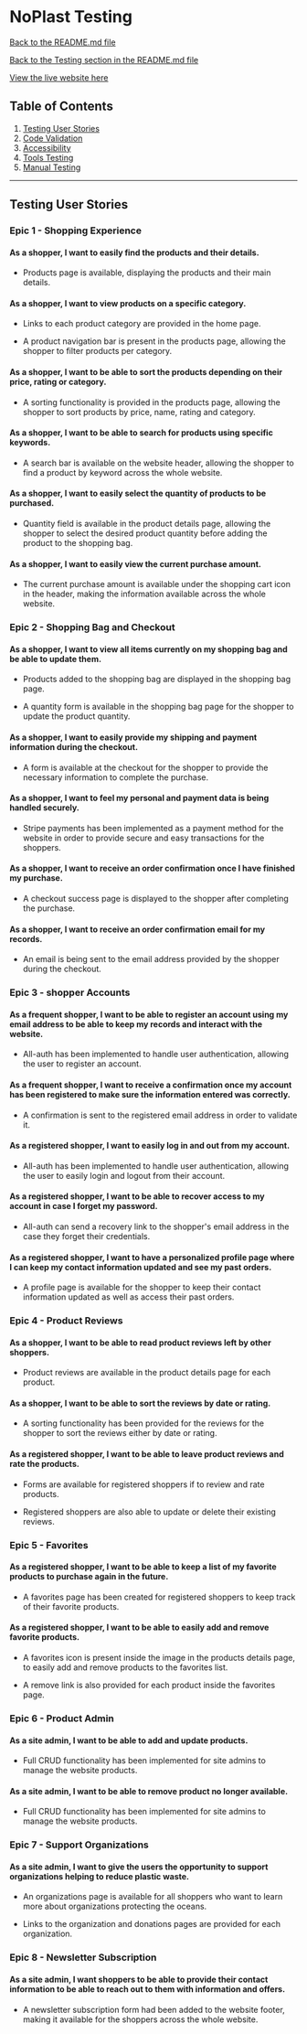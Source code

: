 # NoPlast Testing

[Back to the README.md file](https://github.com/josswe26/noplast#noplast)  

[Back to the Testing section in the README.md file](https://github.com/josswe26/noplast#testing)

[View the live website here](https://noplast.herokuapp.com/)  

## Table of Contents

1. [Testing User Stories](#testing-user-stories)
2. [Code Validation](#code-validation)
3. [Accessibility](#accessibility)
4. [Tools Testing](#tools-testing)
5. [Manual Testing](#manual-testing)

***


## Testing User Stories


### Epic 1 - Shopping Experience


#### As a shopper, I want to easily find the products and their details.

* Products page is available, displaying the products and their main details.


#### As a shopper, I want to view products on a specific category.

* Links to each product category are provided in the home page.

* A product navigation bar is present in the products page, allowing the shopper to filter products per category.


#### As a shopper, I want to be able to sort the products depending on their price, rating or category.
* A sorting functionality is provided in the products page, allowing the shopper to sort products by price, name, rating and category.


#### As a shopper, I want to be able to search for products using specific keywords.

* A search bar is available on the website header, allowing the shopper to find a product by keyword across the whole website.


#### As a shopper, I want to easily select the quantity of products to be purchased.

* Quantity field is available in the product details page, allowing the shopper to select the desired product quantity before adding the product to the shopping bag.


#### As a shopper, I want to easily view the current purchase amount.

* The current purchase amount is available under the shopping cart icon in the header, making the information available across the whole website.


### Epic 2 - Shopping Bag and Checkout


#### As a shopper, I want to view all items currently on my shopping bag and be able to update them.
* Products added to the shopping bag are displayed in the shopping bag page.

* A quantity form is available in the shopping bag page for the shopper to update the product quantity.


#### As a shopper, I want to easily provide my shipping and payment information during the checkout.

* A form is available at the checkout for the shopper to provide the necessary information to complete the purchase.


#### As a shopper, I want to feel my personal and payment data is being handled securely.

* Stripe payments has been implemented as a payment method for the website in order to provide secure and easy transactions for the shoppers.


#### As a shopper, I want to receive an order confirmation once I have finished my purchase.

* A checkout success page is displayed to the shopper after completing the purchase.


#### As a shopper, I want to receive an order confirmation email for my records.

* An email is being sent to the email address provided by the shopper during the checkout.


### Epic 3 - shopper Accounts


#### As a frequent shopper, I want to be able to register an account using my email address to be able to keep my records and interact with the website.

* All-auth has been implemented to handle user authentication, allowing the user to register an account.


#### As a frequent shopper, I want to receive a confirmation once my account has been registered to make sure the information entered was correctly.

* A confirmation is sent to the registered email address in order to validate it.


#### As a registered shopper, I want to easily log in and out from my account.

* All-auth has been implemented to handle user authentication, allowing the user to easily login and logout from their account.


#### As a registered shopper, I want to be able to recover access to my account in case I forget my password.

* All-auth can send a recovery link to the shopper's email address in the case they forget their credentials.


#### As a registered shopper, I want to have a personalized profile page where I can keep my contact information updated and see my past orders.

* A profile page is available for the shopper to keep their contact information updated as well as access their past orders.


### Epic 4 - Product Reviews

#### As a shopper, I want to be able to read product reviews left by other shoppers.

* Product reviews are available in the product details page for each product.

#### As a shopper, I want to be able to sort the reviews by date or rating.

* A sorting functionality has been provided for the reviews for the shopper to sort the reviews either by date or rating.

#### As a registered shopper, I want to be able to leave product reviews and rate the products.

* Forms are available for registered shoppers if to review and rate products.

* Registered shoppers are also able to update or delete their existing reviews.


### Epic 5 - Favorites

#### As a registered shopper, I want to be able to keep a list of my favorite products to purchase again in the future.

* A favorites page has been created for registered shoppers to keep track of their favorite products.


#### As a registered shopper, I want to be able to easily add and remove favorite products.

* A favorites icon is present inside the image in the products details page, to easily add and remove products to the favorites list.

* A remove link is also provided for each product inside the favorites page.


### Epic 6 - Product Admin


#### As a site admin, I want to be able to add and update products.

* Full CRUD functionality has been implemented for site admins to manage the website products.


#### As a site admin, I want to be able to remove product no longer available.

* Full CRUD functionality has been implemented for site admins to manage the website products.

### Epic 7 - Support Organizations


#### As a site admin, I want to give the users the opportunity to support organizations helping to reduce plastic waste.

* An organizations page is available for all shoppers who want to learn more about organizations protecting the oceans.

* Links to the organization and donations pages are provided for each organization.


### Epic 8 - Newsletter Subscription

#### As a site admin, I want shoppers to be able to provide their contact information to be able to reach out to them with information and offers.

* A newsletter subscription form had been added to the website footer, making it available for the shoppers across the whole website.
